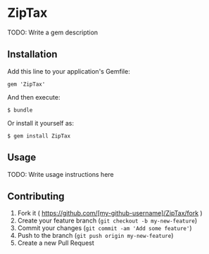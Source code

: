 # ZipTax

TODO: Write a gem description

## Installation

Add this line to your application's Gemfile:

    gem 'ZipTax'

And then execute:

    $ bundle

Or install it yourself as:

    $ gem install ZipTax

## Usage

TODO: Write usage instructions here

## Contributing

1. Fork it ( https://github.com/[my-github-username]/ZipTax/fork )
2. Create your feature branch (`git checkout -b my-new-feature`)
3. Commit your changes (`git commit -am 'Add some feature'`)
4. Push to the branch (`git push origin my-new-feature`)
5. Create a new Pull Request
